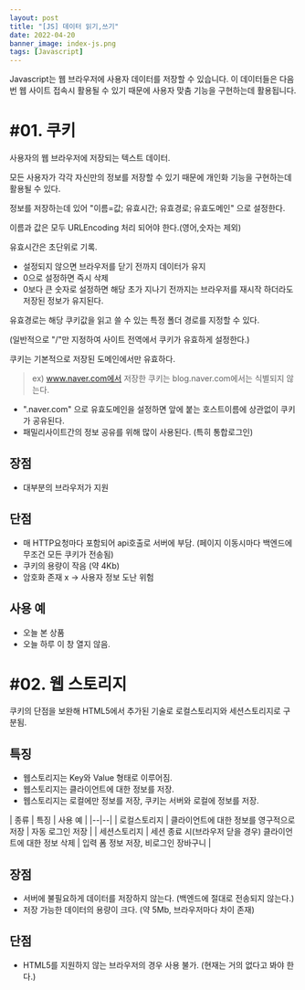 ```yaml
---
layout: post
title: "[JS] 데이터 읽기,쓰기"
date: 2022-04-20
banner_image: index-js.png
tags: [Javascript]
---
```


Javascript는 웹 브라우저에 사용자 데이터를 저장할 수 있습니다. 이 데이터들은 다음번 웹 사이트 접속시 활용될 수 있기 때문에 사용자 맞춤 기능을 구현하는데 활용됩니다.

<!--more-->

# #01. 쿠키

사용자의 웹 브라우저에 저장되는 텍스트 데이터.

모든 사용자가 각각 자신만의 정보를 저장할 수 있기 때문에 개인화 기능을 구현하는데 활용될 수 있다.

정보를 저장하는데 있어 "이름=값; 유효시간; 유효경로; 유효도메인" 으로 설정한다.

이름과 값은 모두 URLEncoding 처리 되어야 한다.(영어,숫자는 제외)

유효시간은 초단위로 기록. 

- 설정되지 않으면 브라우저를 닫기 전까지 데이터가 유지
- 0으로 설정하면 즉시 삭제
- 0보다 큰 숫자로 설정하면 해당 초가 지나기 전까지는 브라우저를 재시작 하더라도 저장된 정보가 유지된다.

유효경로는 해당 쿠키값을 읽고 쓸 수 있는 특정 폴더 경로를 지정할 수 있다.

(일반적으로 "/"만 지정하여 사이트 전역에서 쿠키가 유효하게 설정한다.)

쿠키는 기본적으로 저장된 도메인에서만 유효하다.

> ex) www.naver.com에서 저장한 쿠키는 blog.naver.com에서는 식별되지 않는다.

- ".naver.com" 으로 유효도메인을 설정하면 앞에 붙는 호스트이름에 상관없이 쿠키가 공유된다.
- 패밀리사이트간의 정보 공유를 위해 많이 사용된다. (특히 통합로그인)

## 장점

- 대부분의 브라우저가 지원

## 단점

- 매 HTTP요청마다 포함되어 api호출로 서버에 부담. (페이지 이동시마다 백엔드에 무조건 모든 쿠키가 전송됨)
- 쿠키의 용량이 작음 (약 4Kb)
- 암호화 존재 x -> 사용자 정보 도난 위험

## 사용 예

- 오늘 본 상품
- 오늘 하루 이 창 열지 않음.
​

# #02. 웹 스토리지

쿠키의 단점을 보완해 HTML5에서 추가된 기술로 로컬스토리지와 세션스토리지로 구분됨.

## 특징

- 웹스토리지는 Key와 Value 형태로 이루어짐.
- 웹스토리지는 클라이언트에 대한 정보를 저장.
- 웹스토리지는 로컬에만 정보를 저장, 쿠키는 서버와 로컬에 정보를 저장.

| 종류 | 특징 | 사용 예 |
|--|--|
| ​로컬스토리지 | 클라이언트에 대한 정보를 영구적으로 저장 | 자동 로그인 저장 |
| 세션스토리지 | 세션 종료 시(브라우저 닫을 경우) 클라이언트에 대한 정보 삭제 | 입력 폼 정보 저장, 비로그인 장바구니 |

## 장점

- 서버에 불필요하게 데이터를 저장하지 않는다. (백엔드에 절대로 전송되지 않는다.)
- 저장 가능한 데이터의 용량이 크다. (약 5Mb, 브라우저마다 차이 존재)

## 단점

- HTML5를 지원하지 않는 브라우저의 경우 사용 불가. (현재는 거의 없다고 봐야 한다.)
